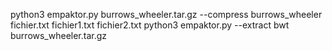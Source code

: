 python3 empaktor.py burrows_wheeler.tar.gz --compress burrows_wheeler fichier.txt fichier1.txt fichier2.txt
python3 empaktor.py --extract bwt burrows_wheeler.tar.gz